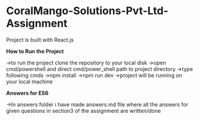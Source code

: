 # CoralMango-Solutions-Pvt-Ltd-Assignment

Project is built with React.js 

**How to Run the Project**

->to run the project  clone the repository to your local disk
->open cmd/powershell and direct cmd/power_shell path to project directory
->type following cmds
  ->npm install
  ->npm run dev
 ->project will be running on your local machine
 
 **Answers for ES6**
 
 ->In answers folder i have made answers.md file where all the answers for given questions in section3 of the assignment are written/done
